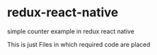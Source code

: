 # redux-react-native
simple counter example in redux react native

This is just Files in which required code are placed
